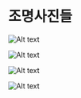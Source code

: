 # 조명사진들

  ![Alt text](https://postfiles.pstatic.net/MjAxODEyMTNfMTQ0/MDAxNTQ0NzEyNDczMzgw.qE1Ns52jy9Bcg_0cLrhpJ9npPSGgvtuuIlt7RaLwFdsg.6nCc3k4OTMYlv3MtWB26WxILZ1pKqbtwf_vimjlJKR4g.JPEG.iju1633/%EB%8A%90%EB%82%8C%EC%9E%88%EB%8A%94_%EC%A1%B0%EB%AA%85.jpg?type=w773)
  
  ![Alt text](https://postfiles.pstatic.net/MjAxODEyMTNfMjk5/MDAxNTQ0NzEyNDczMzY5.woMaIuPNREnV7AY0hDniowHRjdaK_3hgJ5coWFhHqpog.TGavaD6KA-dKHZFJ-2ceEkCIJxGsj9lt6dRdN3p8Wcsg.JPEG.iju1633/%EB%8A%90%EB%82%8C%EC%9E%88%EB%8A%94_%EC%A1%B0%EB%AA%852.jpg?type=w773)
  
  ![Alt text](https://postfiles.pstatic.net/MjAxODEyMTNfMTIy/MDAxNTQ0NzEyNDczMzc2.ethdVRwf7IhvFTodDaHUqkR4n59UHp4r-e3o2UdlPQgg.Zgu2AsD6NgAOUqAKqYbczNc0W2QwScLSBKgDSnAFJmQg.JPEG.iju1633/%EB%8A%90%EB%82%8C%EC%9E%88%EB%8A%94_%EC%A1%B0%EB%AA%853.jpg?type=w773)
  
  ![Alt text](https://postfiles.pstatic.net/MjAxODEyMTNfMTQx/MDAxNTQ0NzEyNDczMzc2.3MiiiClk-sUlnwWQJdklofBU0bRNLRCnlQD5aq53c0kg.Y7s80IrcWw_O4wJHop1XgZ6xQeV2aoPUEA4s0J4F-kYg.JPEG.iju1633/%EB%8A%90%EB%82%8C%EC%9E%88%EB%8A%94_%EC%A1%B0%EB%AA%854.jpg?type=w773)
